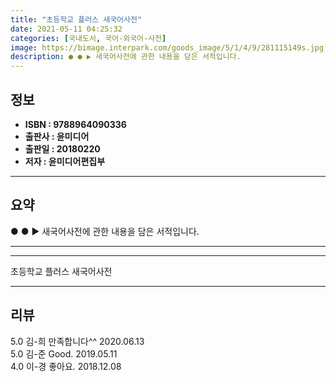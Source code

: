 ```yaml
---
title: "초등학교 플러스 새국어사전"
date: 2021-05-11 04:25:32
categories: [국내도서, 국어-외국어-사전]
image: https://bimage.interpark.com/goods_image/5/1/4/9/281115149s.jpg
description: ● ● ▶ 새국어사전에 관한 내용을 담은 서적입니다.
---
```


## **정보**

- **ISBN : 9788964090336**
- **출판사 : 윤미디어**
- **출판일 : 20180220**
- **저자 : 윤미디어편집부**

------



## **요약**

●  ●  ▶ 새국어사전에 관한 내용을 담은 서적입니다.

------



------


초등학교 플러스 새국어사전 

------


## **리뷰** 

5.0 김-희 만족합니다^^  2020.06.13 <br/>5.0 김-준 Good. 2019.05.11 <br/>4.0 이-경 좋아요.  2018.12.08 <br/>